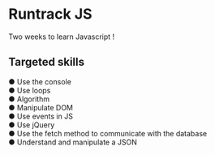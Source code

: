 # Runtrack JS
Two weeks to learn Javascript !<br>

## Targeted skills
● Use the console <br>
● Use loops <br>
● Algorithm <br>
● Manipulate DOM <br>
● Use events in JS <br>
● Use jQuery <br>
● Use the fetch method to communicate with the database <br>
● Understand and manipulate a JSON
